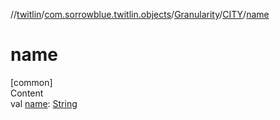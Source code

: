//[twitlin](../../../index.md)/[com.sorrowblue.twitlin.objects](../../index.md)/[Granularity](../index.md)/[CITY](index.md)/[name](name.md)



# name  
[common]  
Content  
val [name](name.md): [String](https://kotlinlang.org/api/latest/jvm/stdlib/kotlin/-string/index.html)  



